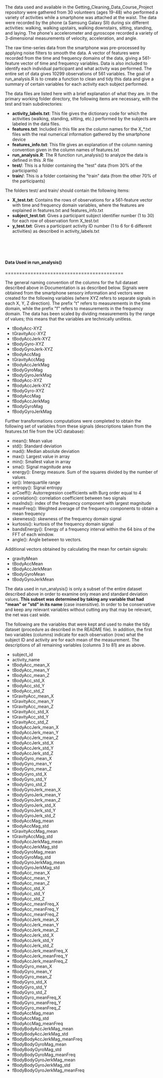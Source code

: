 The data used and available in the Getting_Cleaning_Data_Course_Project repository were gathered from 30 volunteers (ages 19-48) who performed a variety of activities while a smartphone was attached at the waist. The data were recorded by the phone (a Samsung Galaxy SII) during six different activities: walking, walking upstairs, walking downstairs, sitting, standing, and laying. The phone's accelerometer and gyroscope recorded a variety of 3-dimensional measurements of velocity, acceleration, and angle.

The raw time-series data from the smartphone was pre-processed by applying noise filters to smooth the data. A vector of features were recorded from the time and frequency domains of the data, giving a 561-feature vector of time and frequency variables. Data is also included to identify each individual participant and what activity was performed. The entire set of data gives 10299 observations of 561 variables. The goal of run_analysis.R is to create a function to clean and tidy this data and give a summary of certain variables for each activity each subject performed.

The data files are listed here with a brief explanation of what they are. In the primary working folder directory, the following items are necessary, with the test and train subdirectories:

- **activity_labels.txt**: This file gives the dictionary code for which the activities (walking, standing, sitting, etc.) performed by the subjects are labeled in the data files.
- **features.txt**: Included in this file are the column names for the X_*.txt files with the real numerical information gathered by the smartphone device
- **features\_info.txt**: This file gives an explanation of the column naming convention given in the column names of features.txt
- **run\_analysis.R**: The R function run\_analysis() to analyze the data is defined in this .R file
- **test/**: This is a folder containing the "test" data (from 30% of the participants)
- **train/**: This is a folder containing the "train" data (from the other 70% of the participants)

The folders test/ and train/ should contain the following items:

- **X\_test.txt**: Contains the rows of observations for a 561-feature vector with time and frequency domain variables, where the features are explained in features.txt and features\_info.txt
- **subject\_test.txt**: Gives a participant subject identifier number (1 to 30) for each row of observation form X\_test.txt
- **y\_test.txt**: Gives a participant activity ID number (1 to 6 for 6 different activities) as described in activity\_labels.txt

<br /> <br /><br />




<a name="Data"/>
<h4>Data Used in run_analysis()</h4>
==========================================

The general naming convention of the columns for the full dataset described above in Documentation is as described below. Signals were obtained from the smartphone sensory information and vectors were created for the following variables (where XYZ refers to separate signals in each X, Y, Z direction). The prefix "t" refers to measurements in the time domain, while the prefix "f" refers to measurements in the frequency domain. The data has been scaled by dividing measurements by the range of values; this means that the variables are technically unitless.

- tBodyAcc-XYZ
- tGravityAcc-XYZ
- tBodyAccJerk-XYZ
- tBodyGyro-XYZ
- tBodyGyroJerk-XYZ
- tBodyAccMag
- tGravityAccMag
- tBodyAccJerkMag
- tBodyGyroMag
- tBodyGyroJerkMag
- fBodyAcc-XYZ
- fBodyAccJerk-XYZ
- fBodyGyro-XYZ
- fBodyAccMag
- fBodyAccJerkMag
- fBodyGyroMag
- fBodyGyroJerkMag

Further transformations computations were completed to obtain the following set of variables from these signals (descriptions taken from the features.txt file from the UCI database): 

- mean(): Mean value
- std(): Standard deviation
- mad(): Median absolute deviation 
- max(): Largest value in array
- min(): Smallest value in array
- sma(): Signal magnitude area
- energy(): Energy measure. Sum of the squares divided by the number of values. 
- iqr(): Interquartile range 
- entropy(): Signal entropy
- arCoeff(): Autorregresion coefficients with Burg order equal to 4
- correlation(): correlation coefficient between two signals
- maxInds(): index of the frequency component with largest magnitude
- meanFreq(): Weighted average of the frequency components to obtain a mean frequency
- skewness(): skewness of the frequency domain signal 
- kurtosis(): kurtosis of the frequency domain signal 
- bandsEnergy(): Energy of a frequency interval within the 64 bins of the FFT of each window.
- angle(): Angle between to vectors.

Additional vectors obtained by calculating the mean for certain signals:
    
- gravityMean
- tBodyAccMean
- tBodyAccJerkMean
- tBodyGyroMean
- tBodyGyroJerkMean

The data used in run_analysis() is only a subset of the entire dataset described above in order to examine only mean and standard deviation values. **This subset was determined by taking any variable that had "mean" or "std" in its name** (case insensitive). In order to be conservative and keep any relevant variables without cutting any that may be relevant, the net was cast wide.

The following are the variables that were kept and used to make the tidy dataset (procedure as described in the README file). In addition, the first two variables (columns) indicate for each observation (row) what the subject ID and activity are for each mean of the measurement. The descriptions of all remaining variables (columns 3 to 81) are as above.

- subject\_id
- activity\_name
- tBodyAcc\_mean\_X
- tBodyAcc\_mean\_Y
- tBodyAcc\_mean\_Z
- tBodyAcc\_std\_X
- tBodyAcc\_std\_Y
- tBodyAcc\_std\_Z
- tGravityAcc\_mean\_X
- tGravityAcc\_mean\_Y
- tGravityAcc\_mean\_Z
- tGravityAcc\_std\_X
- tGravityAcc\_std\_Y
- tGravityAcc\_std\_Z
- tBodyAccJerk\_mean\_X
- tBodyAccJerk\_mean\_Y
- tBodyAccJerk\_mean\_Z
- tBodyAccJerk\_std\_X
- tBodyAccJerk\_std\_Y
- tBodyAccJerk\_std\_Z
- tBodyGyro\_mean\_X
- tBodyGyro\_mean\_Y
- tBodyGyro\_mean\_Z
- tBodyGyro\_std\_X
- tBodyGyro\_std\_Y
- tBodyGyro\_std\_Z
- tBodyGyroJerk\_mean\_X
- tBodyGyroJerk\_mean\_Y
- tBodyGyroJerk\_mean\_Z
- tBodyGyroJerk\_std\_X
- tBodyGyroJerk\_std\_Y
- tBodyGyroJerk\_std\_Z
- tBodyAccMag\_mean
- tBodyAccMag\_std
- tGravityAccMag\_mean
- tGravityAccMag\_std
- tBodyAccJerkMag\_mean
- tBodyAccJerkMag\_std
- tBodyGyroMag\_mean
- tBodyGyroMag\_std
- tBodyGyroJerkMag\_mean
- tBodyGyroJerkMag\_std
- fBodyAcc\_mean\_X
- fBodyAcc\_mean\_Y
- fBodyAcc\_mean\_Z
- fBodyAcc\_std\_X
- fBodyAcc\_std\_Y
- fBodyAcc\_std\_Z
- fBodyAcc\_meanFreq\_X
- fBodyAcc\_meanFreq\_Y
- fBodyAcc\_meanFreq\_Z
- fBodyAccJerk\_mean\_X
- fBodyAccJerk\_mean\_Y
- fBodyAccJerk\_mean\_Z
- fBodyAccJerk\_std\_X
- fBodyAccJerk\_std\_Y
- fBodyAccJerk\_std\_Z
- fBodyAccJerk\_meanFreq\_X
- fBodyAccJerk\_meanFreq\_Y
- fBodyAccJerk\_meanFreq\_Z
- fBodyGyro\_mean\_X
- fBodyGyro\_mean\_Y
- fBodyGyro\_mean\_Z
- fBodyGyro\_std\_X
- fBodyGyro\_std\_Y
- fBodyGyro\_std\_Z
- fBodyGyro\_meanFreq\_X
- fBodyGyro\_meanFreq\_Y
- fBodyGyro\_meanFreq\_Z
- fBodyAccMag\_mean
- fBodyAccMag\_std
- fBodyAccMag\_meanFreq
- fBodyBodyAccJerkMag\_mean
- fBodyBodyAccJerkMag\_std
- fBodyBodyAccJerkMag\_meanFreq
- fBodyBodyGyroMag\_mean
- fBodyBodyGyroMag\_std
- fBodyBodyGyroMag\_meanFreq
- fBodyBodyGyroJerkMag\_mean
- fBodyBodyGyroJerkMag\_std
- fBodyBodyGyroJerkMag\_meanFreq
<br /> <br /><br />
